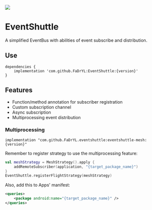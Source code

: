 [![](https://jitpack.io/v/FaDrYL/EventShuttle.svg)](https://jitpack.io/#FaDrYL/EventShuttle)
# EventShuttle
A simplified EventBus with abilities of event subscribe and distribution.

## Use
```
dependencies {
    implementation 'com.github.FaDrYL:EventShuttle:{version}'
}
```

## Features
- Function/method annotation for subscriber registration
- Custom subscription channel
- Async subscription
- Multiprocessing event distribution

### Multiprocessing
```
implementation "com.github.FaDrYL.eventshuttle:eventshuttle-mesh:{version}"
```

Remember to register strategy to use the multiprocessing feature:
```kotlin
val meshStrategy = MeshStrategy().apply {
    addRemoteSubscriber(application, "{target_package_name}")
}
EventShuttle.registerFlightStrategy(meshStrategy)
```

Also, add this to Apps' manifest:
```xml
<queries>
    <package android:name="{target_package_name}" />
</queries>
```
